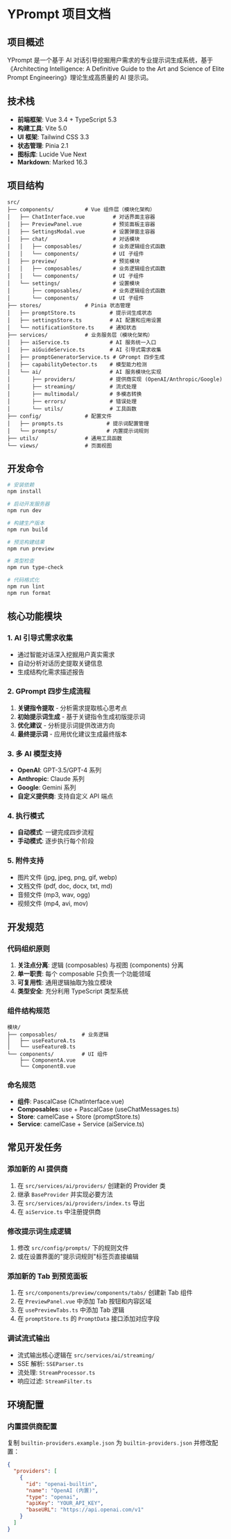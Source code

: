 # YPrompt 项目文档

## 项目概述

YPrompt 是一个基于 AI 对话引导挖掘用户需求的专业提示词生成系统，基于《Architecting Intelligence: A Definitive Guide to the Art and Science of Elite Prompt Engineering》理论生成高质量的 AI 提示词。

## 技术栈

- **前端框架**: Vue 3.4 + TypeScript 5.3
- **构建工具**: Vite 5.0
- **UI 框架**: Tailwind CSS 3.3
- **状态管理**: Pinia 2.1
- **图标库**: Lucide Vue Next
- **Markdown**: Marked 16.3

## 项目结构

```
src/
├── components/          # Vue 组件层（模块化架构）
│   ├── ChatInterface.vue         # 对话界面主容器
│   ├── PreviewPanel.vue          # 预览面板主容器
│   ├── SettingsModal.vue         # 设置弹窗主容器
│   ├── chat/                     # 对话模块
│   │   ├── composables/          # 业务逻辑组合式函数
│   │   └── components/           # UI 子组件
│   ├── preview/                  # 预览模块
│   │   ├── composables/          # 业务逻辑组合式函数
│   │   └── components/           # UI 子组件
│   └── settings/                 # 设置模块
│       ├── composables/          # 业务逻辑组合式函数
│       └── components/           # UI 子组件
├── stores/              # Pinia 状态管理
│   ├── promptStore.ts           # 提示词生成状态
│   ├── settingsStore.ts         # AI 配置和应用设置
│   └── notificationStore.ts     # 通知状态
├── services/            # 业务服务层（模块化架构）
│   ├── aiService.ts             # AI 服务统一入口
│   ├── aiGuideService.ts        # AI 引导式需求收集
│   ├── promptGeneratorService.ts # GPrompt 四步生成
│   ├── capabilityDetector.ts    # 模型能力检测
│   └── ai/                      # AI 服务模块化实现
│       ├── providers/           # 提供商实现 (OpenAI/Anthropic/Google)
│       ├── streaming/           # 流式处理
│       ├── multimodal/          # 多模态转换
│       ├── errors/              # 错误处理
│       └── utils/               # 工具函数
├── config/              # 配置文件
│   ├── prompts.ts              # 提示词配置管理
│   └── prompts/                # 内置提示词规则
├── utils/               # 通用工具函数
└── views/               # 页面视图
```

## 开发命令

```bash
# 安装依赖
npm install

# 启动开发服务器
npm run dev

# 构建生产版本
npm run build

# 预览构建结果
npm run preview

# 类型检查
npm run type-check

# 代码格式化
npm run lint
npm run format
```

## 核心功能模块

### 1. AI 引导式需求收集
- 通过智能对话深入挖掘用户真实需求
- 自动分析对话历史提取关键信息
- 生成结构化需求描述报告

### 2. GPrompt 四步生成流程
1. **关键指令提取** - 分析需求提取核心思考点
2. **初始提示词生成** - 基于关键指令生成初版提示词
3. **优化建议** - 分析提示词提供改进方向
4. **最终提示词** - 应用优化建议生成最终版本

### 3. 多 AI 模型支持
- **OpenAI**: GPT-3.5/GPT-4 系列
- **Anthropic**: Claude 系列
- **Google**: Gemini 系列
- **自定义提供商**: 支持自定义 API 端点

### 4. 执行模式
- **自动模式**: 一键完成四步流程
- **手动模式**: 逐步执行每个阶段

### 5. 附件支持
- 图片文件 (jpg, jpeg, png, gif, webp)
- 文档文件 (pdf, doc, docx, txt, md)
- 音频文件 (mp3, wav, ogg)
- 视频文件 (mp4, avi, mov)

## 开发规范

### 代码组织原则
1. **关注点分离**: 逻辑 (composables) 与视图 (components) 分离
2. **单一职责**: 每个 composable 只负责一个功能领域
3. **可复用性**: 通用逻辑抽取为独立模块
4. **类型安全**: 充分利用 TypeScript 类型系统

### 组件结构规范
```
模块/
├── composables/        # 业务逻辑
│   ├── useFeatureA.ts
│   └── useFeatureB.ts
└── components/         # UI 组件
    ├── ComponentA.vue
    └── ComponentB.vue
```

### 命名规范
- **组件**: PascalCase (ChatInterface.vue)
- **Composables**: use + PascalCase (useChatMessages.ts)
- **Store**: camelCase + Store (promptStore.ts)
- **Service**: camelCase + Service (aiService.ts)

## 常见开发任务

### 添加新的 AI 提供商
1. 在 `src/services/ai/providers/` 创建新的 Provider 类
2. 继承 `BaseProvider` 并实现必要方法
3. 在 `src/services/ai/providers/index.ts` 导出
4. 在 `aiService.ts` 中注册提供商

### 修改提示词生成逻辑
1. 修改 `src/config/prompts/` 下的规则文件
2. 或在设置界面的"提示词规则"标签页直接编辑

### 添加新的 Tab 到预览面板
1. 在 `src/components/preview/components/tabs/` 创建新 Tab 组件
2. 在 `PreviewPanel.vue` 中添加 Tab 按钮和内容区域
3. 在 `usePreviewTabs.ts` 中添加 Tab 逻辑
4. 在 `promptStore.ts` 的 `PromptData` 接口添加对应字段

### 调试流式输出
- 流式输出核心逻辑在 `src/services/ai/streaming/`
- SSE 解析: `SSEParser.ts`
- 流处理: `StreamProcessor.ts`
- 响应过滤: `StreamFilter.ts`

## 环境配置

### 内置提供商配置
复制 `builtin-providers.example.json` 为 `builtin-providers.json` 并修改配置：

```json
{
  "providers": [
    {
      "id": "openai-builtin",
      "name": "OpenAI (内置)",
      "type": "openai",
      "apiKey": "YOUR_API_KEY",
      "baseURL": "https://api.openai.com/v1"
    }
  ]
}
```

